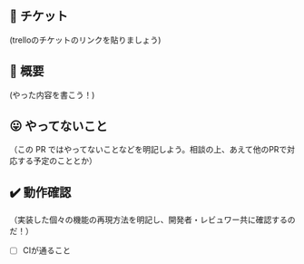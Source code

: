 ## :ticket: チケット
(trelloのチケットのリンクを貼りましょう)

## :memo: 概要
(やった内容を書こう！)

## :stuck_out_tongue: やってないこと
（この PR ではやってないことなどを明記しよう。相談の上、あえて他のPRで対応する予定のこととか）

## :heavy_check_mark: 動作確認
（実装した個々の機能の再現方法を明記し、開発者・レビュワー共に確認するのだ！）
- [ ] CIが通ること
